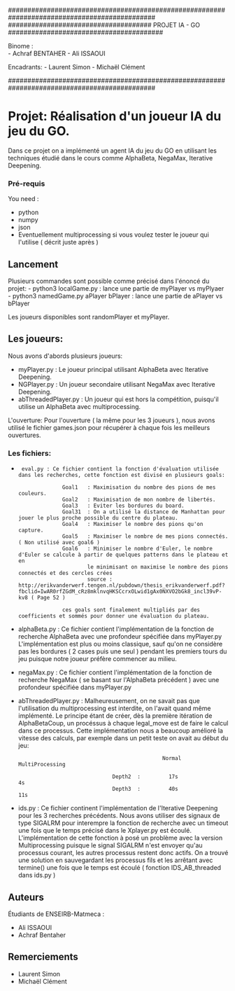 ##############################################################################################
#####################################  PROJET IA - GO ########################################

Binome :    
            -   Achraf BENTAHER
            -   Ali ISSAOUI     

Encadrants:
            - Laurent Simon
            - Michaël Clément

##############################################################################################

# Projet: Réalisation d'un joueur IA du jeu du GO.
Dans ce projet on a implémenté un agent IA du jeu du GO en utilisant les techniques étudié dans le cours comme AlphaBeta, NegaMax, Iterative Deepening.

### Pré-requis

You need :
* python
* numpy
* json
* Eventuellement multiprocessing si vous voulez tester le joueur qui l'utilise ( décrit juste après )

## Lancement
Plusieurs commandes sont possible comme précisé dans l'énoncé du projet:
    - python3 localGame.py                      : lance une partie de myPlayer vs myPlyaer
    - python3 namedGame.py  aPlayer bPlayer     : lance une partie de aPlayer vs bPlayer

Les joueurs disponibles sont randomPlayer et myPlayer.

## Les joueurs:
Nous avons d'abords plusieurs joueurs:

-   myPlayer.py         :   Le joueur principal utilisant AlphaBeta avec Iterative Deepening.
-   NGPlayer.py         :   Un joueur secondaire utilisant NegaMax avec Iterative Deepening.     
-   abThreadedPlayer.py :   Un joueur qui est hors la compétition, puisqu'il utilise un AlphaBeta avec multiprocessing.

L'ouverture:
    Pour l'ouverture ( la même pour les 3 joueurs ), nous avons utilisé le fichier games.json pour récupérer à chaque fois les meilleurs ouvertures.

### Les fichiers:

-      eval.py : Ce fichier contient la fonction d'évaluation utilisée dans les recherches, cette fonction est divisé en plusieurs goals:

                    Goal1   : Maximisation du nombre des pions de mes couleurs.
                    Goal2   : Maximisation de mon nombre de libertés.
                    Goal3   : Eviter les bordures du board.
                    Goal31  : On a utilisé la distance de Manhattan pour jouer le plus proche possible du centre du plateau.
                    Goal4   : Maximiser le nombre des pions qu'on capture.
                    Goal5   : Maximiser le nombre de mes pions connectés. ( Non utilisé avec goal6 )
                    Goal6   : Minimiser le nombre d'Euler, le nombre d'Euler se calcule à partir de quelques patterns dans le plateau et en
                            le minimisant on maximise le nombre des pions connectés et des cercles crées
                            source : http://erikvanderwerf.tengen.nl/pubdown/thesis_erikvanderwerf.pdf?fbclid=IwAR0rfZGdM_cRz8mklnvqHKSCcrxOLwid1gAx0NXVO2bGk8_incl39vP-kv8 ( Page 52 )

                    ces goals sont finalement multipliés par des coefficients et sommés pour donner une évaluation du plateau.

- alphaBeta.py  :   Ce fichier contient l'implémentation de la fonction de recherche AlphaBeta avec une profondeur spécifiée dans myPlayer.py
                    L'implémentation est plus ou moins classique, sauf qu'on ne considère pas les bordures ( 2 cases puis une seul ) pendant les premiers tours du jeu puisque notre joueur préfère commencer au milieu.

- negaMax.py    :   Ce fichier contient l'implémentation de la fonction de recherche NegaMax ( se basant sur l'AlphaBeta précédent ) avec une
                    profondeur spécifiée dans myPlayer.py

- abThreadedPlayer.py : Malheureusement, on ne savait pas que l'utilisation du multiprocessing est interdite, on l'avait quand même    
                         implémenté.
                     Le principe étant de créer, dès la première itération de AlphaBetaCoup, un procéssus à chaque legal_move est de faire le calcul dans ce processus. Cette implémentation nous a beaucoup amélioré la vitesse des calculs, par exemple dans un petit teste on avait au début du jeu:            
                                        
                                                    Normal                          MultiProcessing
                                    
                                    Depth2  :         17s                                4s
                                    Depth3  :         40s                                11s   


- ids.py        :   Ce fichier continent l'implémentation de l'Iterative Deepening pour les 3 recherches précédents.
                    Nous avons utiliser des signaux de type SIGALRM pour interempre la fonction de recherche avec un timeout une fois que le temps précisé dans le Xplayer.py est écoulé.
                    L'implémentation de cette fonction à posé un problème avec la version Multiprocessing puisque le signal SIGALRM n'est envoyer qu'au processus courant, les autres processus restent donc actifs. On a trouvé une solution en sauvegardant les processus fils et les arrêtant avec termine() une fois que le temps est écoulé ( fonction IDS_AB_threaded dans ids.py )


## Auteurs

Étudiants de ENSEIRB-Matmeca :
* Ali ISSAOUI
* Achraf Bentaher

## Remerciements
- Laurent Simon
- Michaël Clément
